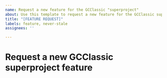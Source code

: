 ```yaml
---
name: Request a new feature for the GCClassic "superproject"
about: Use this template to request a new feature for the GCClassic superproject.
title: "[FEATURE REQUEST]"
labels: feature, never-stale
assignees: ''

---
```


# Request a new GCClassic superproject feature
<!--- STOP!  BEFORE YOU SUBMIT THIS ISSUE, PLEASE READ THE FOLLOWING: -->
<!--- -->
<!--- 1. If this is the first time you are submitting a GEOS-Chem issue via Github, we recommend that you first view -->
<!--- our tutorial videos at this link: https://www.youtube.com/c/geoschem -->
<!--- (a) Submitting GEOS-Chem issues on Github -->
<!--- (b) Subscribing to Github notifications -->
<!--- (c) Searching for GEOS-Chem issues and pull requests -->
<!--- --->
<!--- 2. Only post a GCClassic superproject feature request in this issue.
<!--- To report a bug in the GEOS-Chem science codebase, start a discussion, -->
<!--  or ask a general question about GEOS-Chem, please create an issue on 
<!--- the main GEOS-Chem repository, at this link: -->
<!--- https://github.com/geoschem/geos-chem/issues/new/choose -->
<!--- --->
